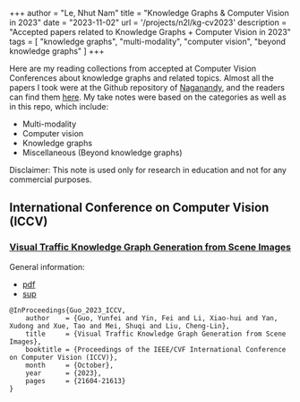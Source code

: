+++
author = "Le, Nhut Nam"
title = "Knowledge Graphs & Computer Vision in 2023"
date = "2023-11-02"
url = '/projects/n2l/kg-cv2023'
description = "Accepted papers related to Knowledge Graphs + Computer Vision in 2023"
tags = [
    "knowledge graphs", "multi-modality", "computer vision", "beyond knowledge graphs"
]
+++

Here are my reading collections from accepted at Computer Vision Conferences about knowledge graphs and related topics. Almost all the papers I took were at the Github repository of [Naganandy](https://github.com/naganandy), and the readers can find them [here](https://github.com/naganandy/graph-based-deep-learning-literature/blob/master/conference-publications/folders/submissions_iclr/2024.md). My take notes were based on the categories as well as in this repo, which include:
- Multi-modality
- Computer vision
- Knowledge graphs
- Miscellaneous (Beyond knowledge graphs)

Disclaimer: This note is used only for research in education and not for any commercial purposes.

## International Conference on Computer Vision (ICCV)

### [Visual Traffic Knowledge Graph Generation from Scene Images](https://openaccess.thecvf.com//content/ICCV2023/html/Guo_Visual_Traffic_Knowledge_Graph_Generation_from_Scene_Images_ICCV_2023_paper.html)

General information:
- [pdf](https://openaccess.thecvf.com/content/ICCV2023/papers/Guo_Visual_Traffic_Knowledge_Graph_Generation_from_Scene_Images_ICCV_2023_paper.pdf)
- [sup](https://openaccess.thecvf.com/content/ICCV2023/supplemental/Guo_Visual_Traffic_Knowledge_ICCV_2023_supplemental.pdf)

```
@InProceedings{Guo_2023_ICCV,
    author    = {Guo, Yunfei and Yin, Fei and Li, Xiao-hui and Yan, Xudong and Xue, Tao and Mei, Shuqi and Liu, Cheng-Lin},
    title     = {Visual Traffic Knowledge Graph Generation from Scene Images},
    booktitle = {Proceedings of the IEEE/CVF International Conference on Computer Vision (ICCV)},
    month     = {October},
    year      = {2023},
    pages     = {21604-21613}
}
```